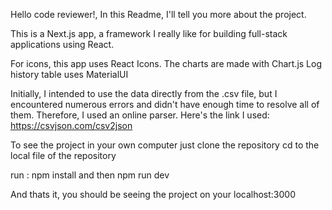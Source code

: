 Hello code reviewer!, In this Readme, I'll tell you more about the project.

This is a Next.js app, a framework I really like for building full-stack applications using React.

For icons, this app uses React Icons.
The charts are made with Chart.js
Log history table uses MaterialUI

Initially, I intended to use the data directly from the .csv file, but I encountered numerous errors and didn't have enough time to resolve all of them. Therefore, I used an online parser. Here's the link I used: 
https://csvjson.com/csv2json

To see the project in your own computer just clone the repository
cd to the local file of the repository

run : npm install and then npm run dev

And thats it, you should be seeing the project on your localhost:3000